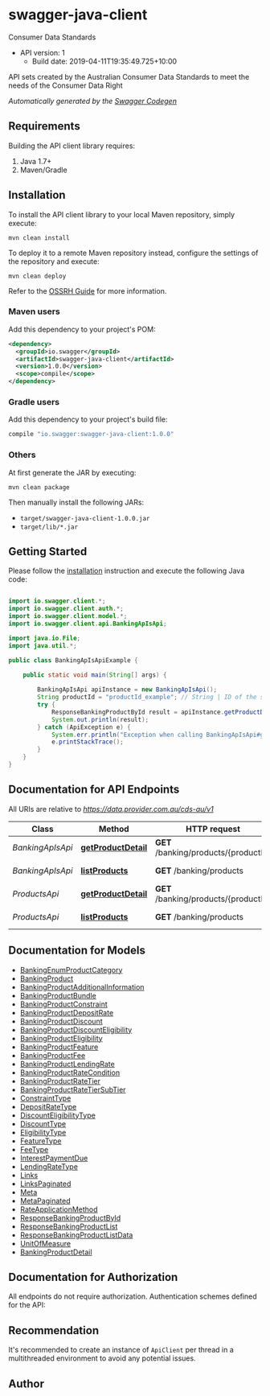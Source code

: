 # swagger-java-client

Consumer Data Standards
- API version: 1
  - Build date: 2019-04-11T19:35:49.725+10:00

API sets created by the Australian Consumer Data Standards to meet the needs of the Consumer Data Right


*Automatically generated by the [Swagger Codegen](https://github.com/swagger-api/swagger-codegen)*


## Requirements

Building the API client library requires:
1. Java 1.7+
2. Maven/Gradle

## Installation

To install the API client library to your local Maven repository, simply execute:

```shell
mvn clean install
```

To deploy it to a remote Maven repository instead, configure the settings of the repository and execute:

```shell
mvn clean deploy
```

Refer to the [OSSRH Guide](http://central.sonatype.org/pages/ossrh-guide.html) for more information.

### Maven users

Add this dependency to your project's POM:

```xml
<dependency>
  <groupId>io.swagger</groupId>
  <artifactId>swagger-java-client</artifactId>
  <version>1.0.0</version>
  <scope>compile</scope>
</dependency>
```

### Gradle users

Add this dependency to your project's build file:

```groovy
compile "io.swagger:swagger-java-client:1.0.0"
```

### Others

At first generate the JAR by executing:

```shell
mvn clean package
```

Then manually install the following JARs:

* `target/swagger-java-client-1.0.0.jar`
* `target/lib/*.jar`

## Getting Started

Please follow the [installation](#installation) instruction and execute the following Java code:

```java

import io.swagger.client.*;
import io.swagger.client.auth.*;
import io.swagger.client.model.*;
import io.swagger.client.api.BankingApIsApi;

import java.io.File;
import java.util.*;

public class BankingApIsApiExample {

    public static void main(String[] args) {
        
        BankingApIsApi apiInstance = new BankingApIsApi();
        String productId = "productId_example"; // String | ID of the specific product requested
        try {
            ResponseBankingProductById result = apiInstance.getProductDetail(productId);
            System.out.println(result);
        } catch (ApiException e) {
            System.err.println("Exception when calling BankingApIsApi#getProductDetail");
            e.printStackTrace();
        }
    }
}

```

## Documentation for API Endpoints

All URIs are relative to *https://data.provider.com.au/cds-au/v1*

Class | Method | HTTP request | Description
------------ | ------------- | ------------- | -------------
*BankingApIsApi* | [**getProductDetail**](docs/BankingApIsApi.md#getProductDetail) | **GET** /banking/products/{productId} | Get Product Detail
*BankingApIsApi* | [**listProducts**](docs/BankingApIsApi.md#listProducts) | **GET** /banking/products | Get Products
*ProductsApi* | [**getProductDetail**](docs/ProductsApi.md#getProductDetail) | **GET** /banking/products/{productId} | Get Product Detail
*ProductsApi* | [**listProducts**](docs/ProductsApi.md#listProducts) | **GET** /banking/products | Get Products


## Documentation for Models

 - [BankingEnumProductCategory](docs/BankingEnumProductCategory.md)
 - [BankingProduct](docs/BankingProduct.md)
 - [BankingProductAdditionalInformation](docs/BankingProductAdditionalInformation.md)
 - [BankingProductBundle](docs/BankingProductBundle.md)
 - [BankingProductConstraint](docs/BankingProductConstraint.md)
 - [BankingProductDepositRate](docs/BankingProductDepositRate.md)
 - [BankingProductDiscount](docs/BankingProductDiscount.md)
 - [BankingProductDiscountEligibility](docs/BankingProductDiscountEligibility.md)
 - [BankingProductEligibility](docs/BankingProductEligibility.md)
 - [BankingProductFeature](docs/BankingProductFeature.md)
 - [BankingProductFee](docs/BankingProductFee.md)
 - [BankingProductLendingRate](docs/BankingProductLendingRate.md)
 - [BankingProductRateCondition](docs/BankingProductRateCondition.md)
 - [BankingProductRateTier](docs/BankingProductRateTier.md)
 - [BankingProductRateTierSubTier](docs/BankingProductRateTierSubTier.md)
 - [ConstraintType](docs/ConstraintType.md)
 - [DepositRateType](docs/DepositRateType.md)
 - [DiscountEligibilityType](docs/DiscountEligibilityType.md)
 - [DiscountType](docs/DiscountType.md)
 - [EligibilityType](docs/EligibilityType.md)
 - [FeatureType](docs/FeatureType.md)
 - [FeeType](docs/FeeType.md)
 - [InterestPaymentDue](docs/InterestPaymentDue.md)
 - [LendingRateType](docs/LendingRateType.md)
 - [Links](docs/Links.md)
 - [LinksPaginated](docs/LinksPaginated.md)
 - [Meta](docs/Meta.md)
 - [MetaPaginated](docs/MetaPaginated.md)
 - [RateApplicationMethod](docs/RateApplicationMethod.md)
 - [ResponseBankingProductById](docs/ResponseBankingProductById.md)
 - [ResponseBankingProductList](docs/ResponseBankingProductList.md)
 - [ResponseBankingProductListData](docs/ResponseBankingProductListData.md)
 - [UnitOfMeasure](docs/UnitOfMeasure.md)
 - [BankingProductDetail](docs/BankingProductDetail.md)


## Documentation for Authorization

All endpoints do not require authorization.
Authentication schemes defined for the API:

## Recommendation

It's recommended to create an instance of `ApiClient` per thread in a multithreaded environment to avoid any potential issues.

## Author



